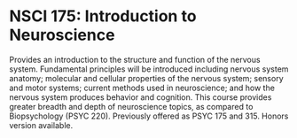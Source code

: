 # NSCI 175: Introduction to Neuroscience

Provides an introduction to the structure and function of the nervous system. Fundamental principles will be introduced including nervous system anatomy; molecular and cellular properties of the nervous system; sensory and motor systems; current methods used in neuroscience; and how the nervous system produces behavior and cognition. This course provides greater breadth and depth of neuroscience topics, as compared to Biopsychology (PSYC 220). Previously offered as PSYC 175 and 315. Honors version available.